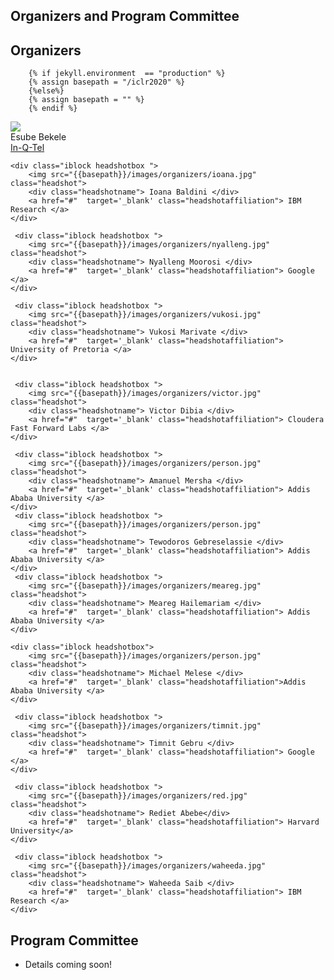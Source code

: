 

## Organizers and Program Committee

## Organizers  

        {% if jekyll.environment  == "production" %}
        {% assign basepath = "/iclr2020" %}
        {%else%}
        {% assign basepath = "" %}
        {% endif %}
       
    
<div>
    <div class="iblock headshotbox "> 
        <img src="{{basepath}}/images/organizers/esube.jpg" class="headshot">
        <div class="headshotname"> Esube Bekele </div>
        <a href="#"  target='_blank' class="headshotaffiliation"> In-Q-Tel </a>
    </div>

    <div class="iblock headshotbox "> 
        <img src="{{basepath}}/images/organizers/ioana.jpg" class="headshot">
        <div class="headshotname"> Ioana Baldini </div>
        <a href="#"  target='_blank' class="headshotaffiliation"> IBM Research </a>
    </div>

     <div class="iblock headshotbox "> 
        <img src="{{basepath}}/images/organizers/nyalleng.jpg" class="headshot">
        <div class="headshotname"> Nyalleng Moorosi </div>
        <a href="#"  target='_blank' class="headshotaffiliation"> Google </a>
    </div>

     <div class="iblock headshotbox "> 
        <img src="{{basepath}}/images/organizers/vukosi.jpg" class="headshot">
        <div class="headshotname"> Vukosi Marivate </div>
        <a href="#"  target='_blank' class="headshotaffiliation"> University of Pretoria </a>
    </div>


     <div class="iblock headshotbox "> 
        <img src="{{basepath}}/images/organizers/victor.jpg" class="headshot">
        <div class="headshotname"> Victor Dibia </div>
        <a href="#"  target='_blank' class="headshotaffiliation"> Cloudera Fast Forward Labs </a>
    </div>

     <div class="iblock headshotbox "> 
        <img src="{{basepath}}/images/organizers/person.jpg" class="headshot">
        <div class="headshotname"> Amanuel Mersha </div>
        <a href="#"  target='_blank' class="headshotaffiliation"> Addis Ababa University </a>
    </div>
     <div class="iblock headshotbox "> 
        <img src="{{basepath}}/images/organizers/person.jpg" class="headshot">
        <div class="headshotname"> Tewodoros Gebreselassie </div>
        <a href="#"  target='_blank' class="headshotaffiliation"> Addis Ababa University </a>
    </div>
     <div class="iblock headshotbox "> 
        <img src="{{basepath}}/images/organizers/meareg.jpg" class="headshot">
        <div class="headshotname"> Meareg Hailemariam </div>
        <a href="#"  target='_blank' class="headshotaffiliation"> Addis Ababa University </a>
    </div>

    <div class="iblock headshotbox"> 
        <img src="{{basepath}}/images/organizers/person.jpg" class="headshot">
        <div class="headshotname"> Michael Melese </div>
        <a href="#"  target='_blank' class="headshotaffiliation">Addis Ababa University </a>
    </div>

     <div class="iblock headshotbox "> 
        <img src="{{basepath}}/images/organizers/timnit.jpg" class="headshot">
        <div class="headshotname"> Timnit Gebru </div>
        <a href="#"  target='_blank' class="headshotaffiliation"> Google </a>
    </div>

     <div class="iblock headshotbox "> 
        <img src="{{basepath}}/images/organizers/red.jpg" class="headshot">
        <div class="headshotname"> Rediet Abebe</div>
        <a href="#"  target='_blank' class="headshotaffiliation"> Harvard University</a>
    </div>

     <div class="iblock headshotbox "> 
        <img src="{{basepath}}/images/organizers/waheeda.jpg" class="headshot">
        <div class="headshotname"> Waheeda Saib </div>
        <a href="#"  target='_blank' class="headshotaffiliation"> IBM Research </a>
    </div>


</div>


## Program Committee

- Details coming soon!

